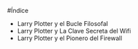 #Índice

* Larry Plotter y el Bucle Filosofal
* Larry Plotter y La Clave Secreta del Wifi
* Larry Plotter y el Pionero del Firewall